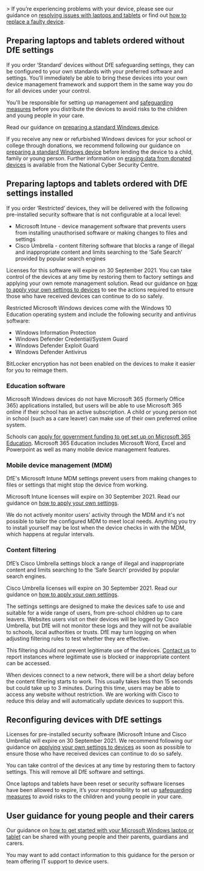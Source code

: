 <div class="govuk-inset-text">
  <p>>
    If you’re experiencing problems with your device, please see our guidance on
    <a href="/devices/resolve-issues-with-laptops-and-tablets" class="govuk-link">resolving issues with laptops and tablets</a> 
    or find out <a href="/devices/replace-a-faulty-device" class="govuk-link app-no-wrap">how to replace a faulty device</a>.
  </p>
</div>

## Preparing laptops and tablets ordered without DfE settings

If you order ‘Standard’ devices without DfE safeguarding settings, they can be configured to your own standards with your preferred software and settings. You’ll immediately be able to bring these devices into your own device management framework and support them in the same way you do for all devices under your control.

You'll be responsible for setting up management and [safeguarding measures](/devices/safeguarding-for-device-users) before you distribute the devices to avoid risks to the children and young people in your care.

Read our guidance on [preparing a standard Windows device](/devices/preparing-a-standard-windows-device).

If you receive any new or refurbished Windows devices for your school or college through donations, we recommend following our guidance on [preparing a standard Windows device](/devices/preparing-a-standard-windows-device) before lending the device to a child, family or young person. Further information on [erasing data from donated devices](https://www.ncsc.gov.uk/blog-post/erasing-data-from-donated-devices) is available from the National Cyber Security Centre.

## Preparing laptops and tablets ordered with DfE settings installed

If you order ‘Restricted’ devices, they will be delivered with the following pre-installed security software that is not configurable at a local level:

* Microsoft Intune - device management software that prevents users from installing unauthorised software or making changes to files and settings
* Cisco Umbrella - content filtering software that blocks a range of illegal and inappropriate content and limits searching to the ‘Safe Search’ provided by popular search engines

<div class="govuk-inset text govuk-!-margin-bottom-4">
  <p class="govuk-body govuk-!-margin-bottom-0">
    Licenses for this software will expire on 30 September 2021. You can take control of the devices at any time by restoring them to factory settings and applying your own remote management solution. Read our guidance on <a href="/devices/guide-to-resetting-windows-laptops-and-tablets" class="govuk-link">how to apply your own settings to devices</a> to see the actions required to ensure those who have received devices can continue to do so safely.
  </p>
</div>

Restricted Microsoft Windows devices come with the Windows 10 Education operating system and include the following security and antivirus software:

* Windows Information Protection
* Windows Defender Credential/System Guard
* Windows Defender Exploit Guard
* Windows Defender Antivirus

BitLocker encryption has not been enabled on the devices to make it easier for you to reimage them.

### Education software

Microsoft Windows devices do not have Microsoft 365 (formerly Office 365) applications installed, but users will be able to use Microsoft 365 online if their school has an active subscription. A child or young person not in school (such as a care leaver) can make use of their own preferred online system.

Schools can [apply for government funding to get set up on Microsoft 365 Education](/digital-platforms). Microsoft 365 Education includes Microsoft Word, Excel and Powerpoint as well as many mobile device management features.

### Mobile device management (MDM)

DfE's Microsoft Intune MDM settings prevent users from making changes to files or settings that might stop the device from working.

Microsoft Intune licenses will expire on 30 September 2021. Read our guidance on [how to apply your own settings](/devices/guide-to-resetting-windows-laptops-and-tablets)</a>.

We do not actively monitor users' activity through the MDM and it's not possible to tailor the configured MDM to meet local needs. Anything you try to install yourself may be lost when the device checks in with the MDM, which happens at regular intervals.

### Content filtering

DfE’s Cisco Umbrella settings block a range of illegal and inappropriate content and limits searching to the ‘Safe Search’ provided by popular search engines.

Cisco Umbrella licenses will expire on 30 September 2021. Read our guidance on [how to apply your own settings](/devices/guide-to-resetting-windows-laptops-and-tablets).

The settings settings are designed to make the devices safe to use and suitable for a wide range of users, from pre-school children up to care leavers. Websites users visit on their devices will be logged by Cisco Umbrella, but DfE will not monitor these logs and they will not be available to schools, local authorities or trusts. DfE may turn logging on when adjusting filtering rules to test whether they are effective.

This filtering should not prevent legitimate use of the devices. [Contact us](/get-support) to report instances where legitimate use is blocked or inappropriate content can be accessed.

When devices connect to a new network, there will be a short delay before the content filtering starts to work. This usually takes less than 15 seconds but could take up to 3 minutes. During this time, users may be able to access any website without restriction. We are working with Cisco to reduce this delay and will automatically update devices to support this.

## Reconfiguring devices with DfE settings

Licenses for pre-installed security software (Microsoft Intune and Cisco Umbrella) will expire on 30 September 2021. We recommend following our guidance on [applying your own settings to devices](/devices/guide-to-resetting-windows-laptops-and-tablets) as soon as possible to ensure those who have received devices can continue to do so safely.

You can take control of the devices at any time by restoring them to factory settings. This will remove all DfE software and settings.

Once laptops and tablets have been reset or security software licenses have been allowed to expire, it’s your responsibility to set up [safeguarding measures](/devices/safeguarding-for-device-users) to avoid risks to the children and young people in your care.

## User guidance for young people and their carers

Our guidance on [how to get started with your Microsoft Windows laptop or tablet](/devices/getting-started-with-your-microsoft-windows-device) can be shared with young people and their parents, guardians and carers.

You may want to add contact information to this guidance for the person or team offering IT support to device users.
